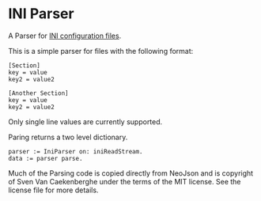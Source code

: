 # INI Parser

A Parser for [INI configuration files](https://en.wikipedia.org/wiki/INI_file).

This is a simple parser for files with the following format:

```
[Section]
key = value
key2 = value2

[Another Section]
key = value
key2 = value2
```

Only single line values are currently supported.

Paring returns a two level dictionary.

```smalltalk
parser := IniParser on: iniReadStream.
data := parser parse.
```

Much of the Parsing code is copied directly from NeoJson and is copyright 
of Sven Van Caekenberghe under the terms of the MIT license. See the 
license file for more details.
